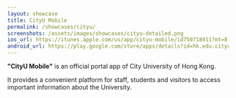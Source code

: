 ```yaml
---
layout: showcase
title: CityU Mobile
permalink: /showcases/cityu/
screenshots: /assets/images/showcases/cityu-detailed.png
ios_url: https://itunes.apple.com/us/app/cityu-mobile/id750718911?mt=8
android_url: https://play.google.com/store/apps/details?id=hk.edu.cityu.mobile
---
```

**"CityU Mobile"** is an official portal app of City University of Hong Kong.

It provides a convenient platform for staff, students and visitors to access important information about the University.
